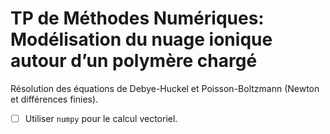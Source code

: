 # TP de Méthodes Numériques: Modélisation du nuage ionique autour d’un polymère chargé

Résolution des équations de Debye-Huckel et Poisson-Boltzmann (Newton et différences finies).

 - [ ] Utiliser `numpy` pour le calcul vectoriel.